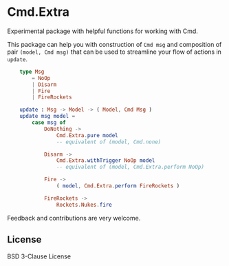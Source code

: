 # Cmd.Extra

Experimental package with helpful functions for working with Cmd.

This package can help you with construction of `Cmd msg` and composition of pair `(model, Cmd msg)` that can be used to streamline your flow of actions in `update`.

```elm
    type Msg
        = NoOp
        | Disarm
        | Fire
        | FireRockets

    update : Msg -> Model -> ( Model, Cmd Msg )
    update msg model =
        case msg of
            DoNothing ->
                Cmd.Extra.pure model
                -- equivalent of (model, Cmd.none)

            Disarm ->
                Cmd.Extra.withTrigger NoOp model
                -- equivalent of (model, Cmd.Extra.perform NoOp)

            Fire ->
                ( model, Cmd.Extra.perform FireRockets )

            FireRockets ->
                Rockets.Nukes.fire

```

Feedback and contributions are very welcome.


## License

BSD 3-Clause License
